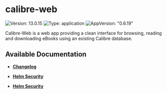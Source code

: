 # calibre-web

![Version: 13.0.15](https://img.shields.io/badge/Version-13.0.15-informational?style=flat-square) ![Type: application](https://img.shields.io/badge/Type-application-informational?style=flat-square) ![AppVersion: "0.6.19"](https://img.shields.io/badge/AppVersion-"0.6.19"-informational?style=flat-square)

Calibre-Web is a web app providing a clean interface for browsing, reading and downloading eBooks using an existing Calibre database.

## Available Documentation

- [**Changelog**](CHANGELOG)

- [**Helm Security**](container-security)

- [**Helm Security**](helm-security)

